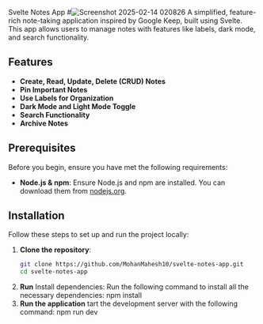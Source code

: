  Svelte Notes App
 #![Screenshot 2025-02-14 020826](https://github.com/user-attachments/assets/3badd998-4126-4309-82a1-5aaed77f9816)
A simplified, feature-rich note-taking application inspired by Google Keep, built using Svelte. This app allows users to manage notes with features like labels, dark mode, and search functionality.

## Features

- **Create, Read, Update, Delete (CRUD) Notes**
- **Pin Important Notes**
- **Use Labels for Organization**
- **Dark Mode and Light Mode Toggle**
- **Search Functionality**
- **Archive Notes**

## Prerequisites

Before you begin, ensure you have met the following requirements:

- **Node.js & npm**: Ensure Node.js and npm are installed. You can download them from [nodejs.org](https://nodejs.org/).

## Installation

Follow these steps to set up and run the project locally:

1. **Clone the repository**:
   ```bash
   git clone https://github.com/MohanMahesh10/svelte-notes-app.git
   cd svelte-notes-app
2. **Run**
Install dependencies: Run the following command to install all the necessary dependencies:
   npm install
3. **Run the application**
tart the development server with the following command:
   npm run dev
    
